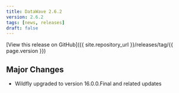 ```yaml
---
title: DataWave 2.6.2
version: 2.6.2
tags: [news, releases]
draft: false
---
```


[View this release on GitHub]({{ site.repository_url }}/releases/tag/{{ page.version }})

## Major Changes

* Wildfly upgraded to version 16.0.0.Final and related updates

